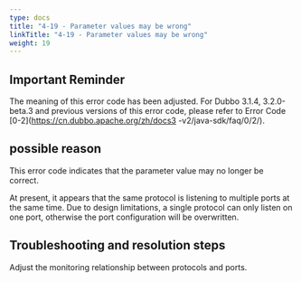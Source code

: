 ```yaml
---
type: docs
title: "4-19 - Parameter values may be wrong"
linkTitle: "4-19 - Parameter values may be wrong"
weight: 19
---
```


## Important Reminder
The meaning of this error code has been adjusted. For Dubbo 3.1.4, 3.2.0-beta.3 and previous versions of this error code, please refer to Error Code [0-2](https://cn.dubbo.apache.org/zh/docs3 -v2/java-sdk/faq/0/2/).

## possible reason
This error code indicates that the parameter value may no longer be correct.

At present, it appears that the same protocol is listening to multiple ports at the same time. Due to design limitations, a single protocol can only listen on one port, otherwise the port configuration will be overwritten.

## Troubleshooting and resolution steps
Adjust the monitoring relationship between protocols and ports.

<p style="margin-top: 3rem;"> </p>
